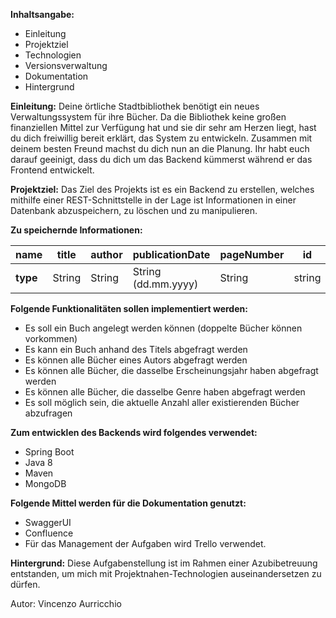**Inhaltsangabe:**
- Einleitung
- Projektziel
- Technologien
- Versionsverwaltung
- Dokumentation
- Hintergrund

**Einleitung:**
Deine örtliche Stadtbibliothek benötigt ein neues Verwaltungssystem für ihre Bücher. Da die Bibliothek keine großen finanziellen Mittel zur Verfügung hat und sie dir sehr am Herzen liegt, hast du dich freiwillig bereit erklärt, das System zu entwickeln. Zusammen mit deinem besten Freund machst du dich nun an die Planung. Ihr habt euch darauf geeinigt, dass du dich um das Backend kümmerst während er das Frontend entwickelt. 

**Projektziel:**
Das Ziel des Projekts ist es ein Backend zu erstellen, welches mithilfe einer REST-Schnittstelle in der Lage ist Informationen in einer Datenbank abzuspeichern, zu löschen und zu manipulieren.

**Zu speichernde Informationen:**

|name|title|author|publicationDate|pageNumber|id|
|----|-----|------|---------------|----------|--|
|**type**|String|String|String (dd.mm.yyyy)|String|string|


**Folgende Funktionalitäten sollen implementiert werden:**
- Es soll ein Buch angelegt werden können (doppelte Bücher können vorkommen) 
- Es kann ein Buch anhand des Titels abgefragt werden 
- Es können alle Bücher eines Autors abgefragt werden 
- Es können alle Bücher, die dasselbe Erscheinungsjahr haben abgefragt werden 
- Es können alle Bücher, die dasselbe Genre haben abgefragt werden 
- Es soll möglich sein, die aktuelle Anzahl aller existierenden Bücher abzufragen

**Zum entwicklen des Backends wird folgendes verwendet:**
- Spring Boot 
- Java 8 
- Maven 
- MongoDB

**Folgende Mittel werden für die Dokumentation genutzt:**
- SwaggerUI
- Confluence
- Für das Management der Aufgaben wird Trello verwendet. 
  
**Hintergrund:**
Diese Aufgabenstellung ist im Rahmen einer Azubibetreuung entstanden,
um mich mit Projektnahen-Technologien auseinandersetzen zu dürfen. 


Autor: Vincenzo Aurricchio
